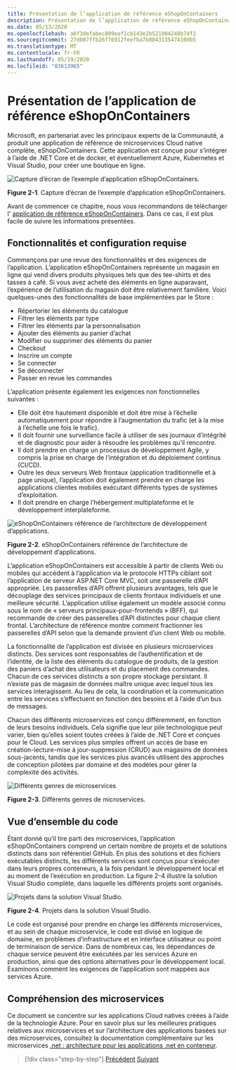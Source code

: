 ```yaml
---
title: Présentation de l’application de référence eShopOnContainers
description: Présentation de l’application de référence eShopOnContainers Cloud Native microservices pour ASP.NET Core et Azure.
ms.date: 05/13/2020
ms.openlocfilehash: a6f3defabec809eaf1cb143e2b521904248b74f2
ms.sourcegitcommit: 27db07ffb26f76912feefba7b884313547410db5
ms.translationtype: MT
ms.contentlocale: fr-FR
ms.lasthandoff: 05/19/2020
ms.locfileid: "83613965"
---
```

# <a name="introducing-eshoponcontainers-reference-app"></a>Présentation de l’application de référence eShopOnContainers

Microsoft, en partenariat avec les principaux experts de la Communauté, a produit une application de référence de microservices Cloud native complète, eShopOnContainers. Cette application est conçue pour s’intégrer à l’aide de .NET Core et de docker, et éventuellement Azure, Kubernetes et Visual Studio, pour créer une boutique en ligne.

![Capture d’écran de l’exemple d’application eShopOnContainers.](./media/eshoponcontainers-sample-app-screenshot.png)

**Figure 2-1**. Capture d’écran de l’exemple d’application eShopOnContainers.

Avant de commencer ce chapitre, nous vous recommandons de télécharger l' [application de référence eShopOnContainers](https://github.com/dotnet-architecture/eShopOnContainers). Dans ce cas, il est plus facile de suivre les informations présentées.

## <a name="features-and-requirements"></a>Fonctionnalités et configuration requise

Commençons par une revue des fonctionnalités et des exigences de l’application. L’application eShopOnContainers représente un magasin en ligne qui vend divers produits physiques tels que des tee-shirts et des tasses à café. Si vous avez acheté des éléments en ligne auparavant, l’expérience de l’utilisation du magasin doit être relativement familière. Voici quelques-unes des fonctionnalités de base implémentées par le Store :

- Répertorier les éléments du catalogue
- Filtrer les éléments par type
- Filtrer les éléments par la personnalisation
- Ajouter des éléments au panier d’achat
- Modifier ou supprimer des éléments du panier
- Checkout
- Inscrire un compte
- Se connecter
- Se déconnecter
- Passer en revue les commandes

L’application présente également les exigences non fonctionnelles suivantes :

- Elle doit être hautement disponible et doit être mise à l’échelle automatiquement pour répondre à l’augmentation du trafic (et à la mise à l’échelle une fois le trafic).
- Il doit fournir une surveillance facile à utiliser de ses journaux d’intégrité et de diagnostic pour aider à résoudre les problèmes qu’il rencontre.
- Il doit prendre en charge un processus de développement Agile, y compris la prise en charge de l’intégration et du déploiement continus (CI/CD).
- Outre les deux serveurs Web frontaux (application traditionnelle et à page unique), l’application doit également prendre en charge les applications clientes mobiles exécutant différents types de systèmes d’exploitation.
- Il doit prendre en charge l’hébergement multiplateforme et le développement interplateforme.

![eShopOnContainers référence de l’architecture de développement d’applications.](./media/eshoponcontainers-development-architecture.png)

**Figure 2-2**. eShopOnContainers référence de l’architecture de développement d’applications.

L’application eShopOnContainers est accessible à partir de clients Web ou mobiles qui accèdent à l’application via le protocole HTTPs ciblant soit l’application de serveur ASP.NET Core MVC, soit une passerelle d’API appropriée. Les passerelles d’API offrent plusieurs avantages, tels que le découplage des services principaux de clients frontaux individuels et une meilleure sécurité. L’application utilise également un modèle associé connu sous le nom de « serveurs principaux-pour-frontends » (BFF), qui recommande de créer des passerelles d’API distinctes pour chaque client frontal. L’architecture de référence montre comment fractionner les passerelles d’API selon que la demande provient d’un client Web ou mobile.

La fonctionnalité de l’application est divisée en plusieurs microservices distincts. Des services sont responsables de l’authentification et de l’identité, de la liste des éléments du catalogue de produits, de la gestion des paniers d’achat des utilisateurs et du placement des commandes. Chacun de ces services distincts a son propre stockage persistant. Il n’existe pas de magasin de données maître unique avec lequel tous les services interagissent. Au lieu de cela, la coordination et la communication entre les services s’effectuent en fonction des besoins et à l’aide d’un bus de messages.

Chacun des différents microservices est conçu différemment, en fonction de leurs besoins individuels. Cela signifie que leur pile technologique peut varier, bien qu’elles soient toutes créées à l’aide de .NET Core et conçues pour le Cloud. Les services plus simples offrent un accès de base en création-lecture-mise à jour-suppression (CRUD) aux magasins de données sous-jacents, tandis que les services plus avancés utilisent des approches de conception pilotées par domaine et des modèles pour gérer la complexité des activités.

![Différents genres de microservices](./media/different-kinds-of-microservices.png)

**Figure 2-3**. Différents genres de microservices.

## <a name="overview-of-the-code"></a>Vue d’ensemble du code

Étant donné qu’il tire parti des microservices, l’application eShopOnContainers comprend un certain nombre de projets et de solutions distincts dans son référentiel GitHub. En plus des solutions et des fichiers exécutables distincts, les différents services sont conçus pour s’exécuter dans leurs propres conteneurs, à la fois pendant le développement local et au moment de l’exécution en production. La figure 2-4 illustre la solution Visual Studio complète, dans laquelle les différents projets sont organisés.

![Projets dans la solution Visual Studio.](./media/projects-in-visual-studio-solution.png)

**Figure 2-4**. Projets dans la solution Visual Studio.

Le code est organisé pour prendre en charge les différents microservices, et au sein de chaque microservice, le code est divisé en logique de domaine, en problèmes d’infrastructure et en interface utilisateur ou point de terminaison de service. Dans de nombreux cas, les dépendances de chaque service peuvent être exécutées par les services Azure en production, ainsi que des options alternatives pour le développement local. Examinons comment les exigences de l’application sont mappées aux services Azure.

## <a name="understanding-microservices"></a>Compréhension des microservices

Ce document se concentre sur les applications Cloud natives créées à l’aide de la technologie Azure. Pour en savoir plus sur les meilleures pratiques relatives aux microservices et sur l’architecture des applications basées sur des microservices, consultez la documentation complémentaire sur les microservices [.net : architecture pour les applications .net en conteneur](https://dotnet.microsoft.com/download/thank-you/microservices-architecture-ebook).

>[!div class="step-by-step"]
>[Précédent](candidate-apps.md) 
> [Suivant](map-eshoponcontainers-azure-services.md)
